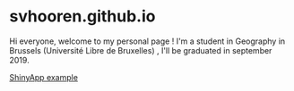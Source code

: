 # svhooren.github.io
Hi everyone, welcome to my personal page ! I'm a student in Geography in Brussels (Université Libre de Bruxelles) , I'll be graduated in september 2019.

[ShinyApp example](pokyah.shinyapps.io/foss4GBXL2018)
